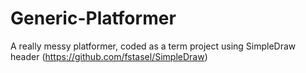 # Generic-Platformer
 A really messy platformer, coded as a term project using SimpleDraw header (https://github.com/fstasel/SimpleDraw) 

